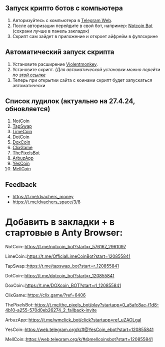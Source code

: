 ## Запуск крипто ботов с компьютера

1. Авторизуйтесь с компьютера в [Telegram Web](https://web.telegram.org).
2. После авторизации перейдите в свой бот, например: [Notcoin Bot](https://web.telegram.org/k/#@notcoin_bot) (сохрани лучше в панель закладок)
3. Скрипт сам зайдет в приложение и откроет айфрейм в фуллскрине

## Автоматический запуск скрипта

1. Установите расширение [Violentmonkey](https://chrome.google.com/webstore/detail/violentmonkey-beta/opokoaglpekkimldnlggpoagmjegichg).
2. Установите скрипт. _(Для автоматической установки можно перейти по [этой ссылке](https://github.com/kostia7alania/crypto-coins-autoclick-bot/raw/main/dist/index.user.js)_
3. Теперь при открытии сайта с коинами скрипт будет запускаться автоматически

## Список лудилок (актуально на 27.4.24, обновляется)

1. [NotCoin](https://t.me/notcoin_bot?start=r_576167_2961097)
2. [TapSwap](https://t.me/tapswap_bot?start=r_120855841)
3. [LimeCoin](https://t.me/OfficialLimeCoinBot?start=120855841)
4. [DotCoin](https://t.me/dotcoin_bot?start=r_120855841)
5. [DoxCoin](https://t.me/DOXcoin_BOT?start=rl_120855841)
6. [ClixGame](https://clix.game/?ref=6406)
7. [ThePixelsBot](https://t.me/the_pixels_bot/play?startapp=0_a5afc8ac-f1d8-4b10-a255-570d0eb26274_2_fallback-invite)
8. [ArbuzApp](t.me/wmclick_bot/click?startapp=ref_uZAOLgal)
9. [YesCoin](t.me/YesCoin_ebot?start=120855841)
10. [MellCoin](t.me/mellcoinsbot?start=120855841)

## Feedback

- https://t.me/dvachers_money
- https://t.me/dvachers_space/3/8

# Добавить в закладки + в стартовые в Anty Browser:

NotCoin::https://t.me/notcoin_bot?start=r_576167_2961097

LimeСoin::https://t.me/OfficialLimeCoinBot?start=120855841

TapSwap::https://t.me/tapswap_bot?start=r_120855841

DotCoin::https://t.me/dotcoin_bot?start=r_120855841

DoxCoin::https://t.me/DOXcoin_BOT?start=rl_120855841

ClixGame::https://clix.game/?ref=6406

ThePixelsBot::https://t.me/the_pixels_bot/play?startapp=0_a5afc8ac-f1d8-4b10-a255-570d0eb26274_2_fallback-invite

ArbuzApp::https://t.me/wmclick_bot/click?startapp=ref_uZAOLgal

YesCoin::https://web.telegram.org/k/#@YesCoin_ebot?start=120855841

MellCoin::https://web.telegram.org/k/#@mellcoinsbot?start=120855841
